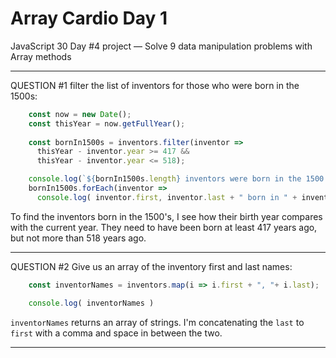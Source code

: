 # Array Cardio Day 1
JavaScript 30 Day #4 project — Solve 9 data manipulation problems with Array methods

___
QUESTION #1 filter the list of inventors for those who were born in the 1500s:

```js
	const now = new Date();
	const thisYear = now.getFullYear();
    
    const bornIn1500s = inventors.filter(inventor => 
      thisYear - inventor.year >= 417 &&
      thisYear - inventor.year <= 518);

    console.log(`${bornIn1500s.length} inventors were born in the 1500's:`)
    bornIn1500s.forEach(inventor => 
      console.log( inventor.first, inventor.last + " born in " + inventor.year)) 
```

To find the inventors born in the 1500's, I see how their birth year compares with the current year. They need to have been born at least 417 years ago, but not more than 518 years ago. 

___
QUESTION #2 Give us an array of the inventory first and last names:

```js
	const inventorNames = inventors.map(i => i.first + ", "+ i.last);

	console.log( inventorNames )
```

`inventorNames` returns an array of strings. I'm concatenating the `last` to `first` with a comma and space in between the two.

___
